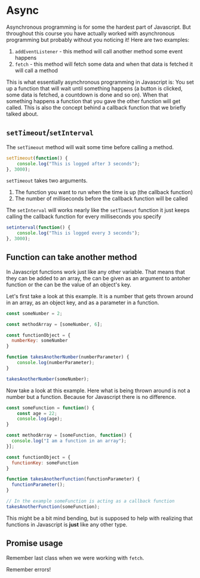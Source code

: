 # Async

Asynchronous programming is for some the hardest part of Javascript. But throughout this course you have actually worked with asynchronous programming but probably without you noticing it! Here are two examples:

1. `addEventListener` - this method will call another method some event happens
2. `fetch` - this method will fetch some data and when that data is fetched it will call a method

This is what essentially asynchronous programming in Javascript is: You set up a function that will wait until something happens (a button is clicked, some data is fetched, a countdown is done and so on). When that something happens a function that you gave the other function will get called. This is also the concept behind a callback function that we briefly talked about.



## `setTimeout`/`setInterval`

The `setTimeout` method will wait some time before calling a method.

```js
setTimeout(function() {
	console.log("This is logged after 3 seconds");
}, 3000);
```

`setTimeout` takes two arguments. 

1. The function you want to run when the time is up (the callback function)
2. The number of milliseconds before the callback function will be called



The `setInterval` will works nearly like the `setTimeout` function it just keeps calling the callback function for every milliseconds you specify

```js
setinterval(function() {
	console.log("This is logged every 3 seconds");
}, 3000);
```



## Function can take another method

In Javascript functions work just like any other variable. That means that they can be added to an array, the can be given as an argument to antoher function or the can be the value of an object's key. 



Let's first take a look at this example. It is a number that gets thrown around in an array, as an object key, and as a parameter in a function.

```js
const someNumber = 2;

const methodArray = [someNumber, 6];

const functionObject = {
  numberKey: someNumber
}

function takesAnotherNumber(numberParameter) {
	console.log(numberParameter);
}

takesAnotherNumber(someNumber);
```



Now take a look at this example. Here what is being thrown around is not a number but a function. Because for Javascript there is no difference.

```js
const someFunction = function() {
	const age = 22;
	console.log(age);
}

const methodArray = [someFunction, function() {
  console.log("I am a function in an array");
}];

const functionObject = {
  functionKey: someFunction
}

function takesAnotherFunction(functionParameter) {
  functionParameter();
}

// In the example someFunction is acting as a callback function
takesAnotherFunction(someFunction);
```

This might be a bit mind bending, but is supposed to help with realizing that functions in Javascript is **just** like any other type.



## Promise usage

Remember last class when we were working with `fetch`. 



Remember errors!

